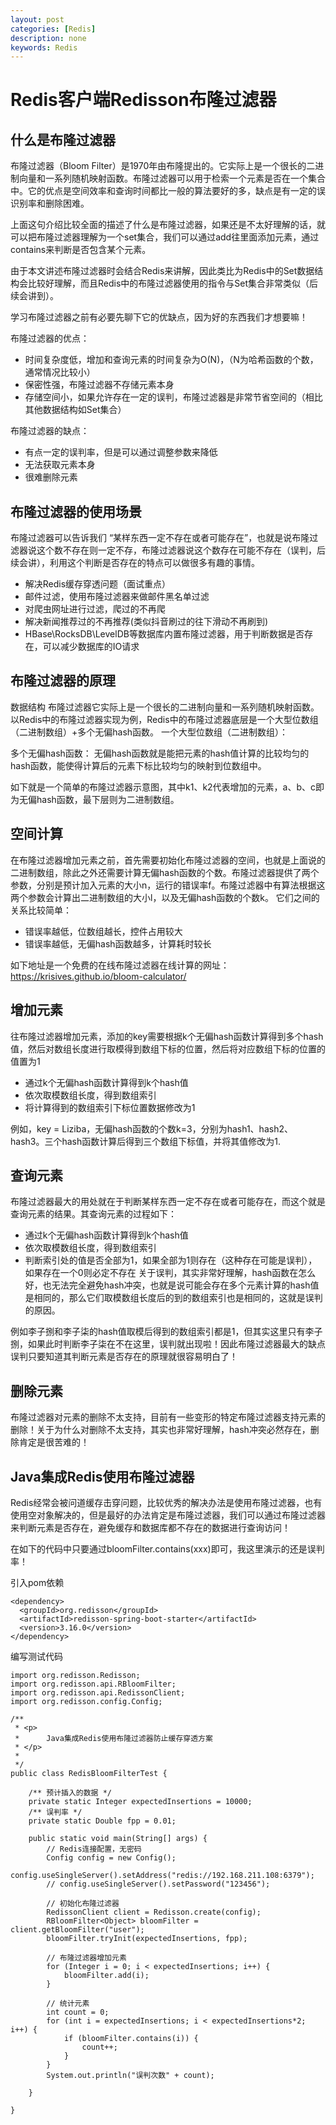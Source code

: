 ```yaml
---
layout: post
categories: [Redis]
description: none
keywords: Redis
---
```

# Redis客户端Redisson布隆过滤器


## 什么是布隆过滤器
布隆过滤器（Bloom Filter）是1970年由布隆提出的。它实际上是一个很长的二进制向量和一系列随机映射函数。布隆过滤器可以用于检索一个元素是否在一个集合中。它的优点是空间效率和查询时间都比一般的算法要好的多，缺点是有一定的误识别率和删除困难。


上面这句介绍比较全面的描述了什么是布隆过滤器，如果还是不太好理解的话，就可以把布隆过滤器理解为一个set集合，我们可以通过add往里面添加元素，通过contains来判断是否包含某个元素。

由于本文讲述布隆过滤器时会结合Redis来讲解，因此类比为Redis中的Set数据结构会比较好理解，而且Redis中的布隆过滤器使用的指令与Set集合非常类似（后续会讲到）。

学习布隆过滤器之前有必要先聊下它的优缺点，因为好的东西我们才想要嘛！

布隆过滤器的优点：
- 时间复杂度低，增加和查询元素的时间复杂为O(N)，（N为哈希函数的个数，通常情况比较小）
- 保密性强，布隆过滤器不存储元素本身
- 存储空间小，如果允许存在一定的误判，布隆过滤器是非常节省空间的（相比其他数据结构如Set集合）

布隆过滤器的缺点：
- 有点一定的误判率，但是可以通过调整参数来降低
- 无法获取元素本身
- 很难删除元素

## 布隆过滤器的使用场景
布隆过滤器可以告诉我们 “某样东西一定不存在或者可能存在”，也就是说布隆过滤器说这个数不存在则一定不存，布隆过滤器说这个数存在可能不存在（误判，后续会讲），利用这个判断是否存在的特点可以做很多有趣的事情。
- 解决Redis缓存穿透问题（面试重点）
- 邮件过滤，使用布隆过滤器来做邮件黑名单过滤
- 对爬虫网址进行过滤，爬过的不再爬
- 解决新闻推荐过的不再推荐(类似抖音刷过的往下滑动不再刷到)
- HBase\RocksDB\LevelDB等数据库内置布隆过滤器，用于判断数据是否存在，可以减少数据库的IO请求

## 布隆过滤器的原理
数据结构
布隆过滤器它实际上是一个很长的二进制向量和一系列随机映射函数。以Redis中的布隆过滤器实现为例，Redis中的布隆过滤器底层是一个大型位数组（二进制数组）+多个无偏hash函数。
一个大型位数组（二进制数组）：

多个无偏hash函数：
无偏hash函数就是能把元素的hash值计算的比较均匀的hash函数，能使得计算后的元素下标比较均匀的映射到位数组中。

如下就是一个简单的布隆过滤器示意图，其中k1、k2代表增加的元素，a、b、c即为无偏hash函数，最下层则为二进制数组。

## 空间计算
在布隆过滤器增加元素之前，首先需要初始化布隆过滤器的空间，也就是上面说的二进制数组，除此之外还需要计算无偏hash函数的个数。布隆过滤器提供了两个参数，分别是预计加入元素的大小n，运行的错误率f。布隆过滤器中有算法根据这两个参数会计算出二进制数组的大小l，以及无偏hash函数的个数k。
它们之间的关系比较简单：
- 错误率越低，位数组越长，控件占用较大
- 错误率越低，无偏hash函数越多，计算耗时较长

如下地址是一个免费的在线布隆过滤器在线计算的网址：https://krisives.github.io/bloom-calculator/

## 增加元素
往布隆过滤器增加元素，添加的key需要根据k个无偏hash函数计算得到多个hash值，然后对数组长度进行取模得到数组下标的位置，然后将对应数组下标的位置的值置为1
- 通过k个无偏hash函数计算得到k个hash值
- 依次取模数组长度，得到数组索引
- 将计算得到的数组索引下标位置数据修改为1

例如，key = Liziba，无偏hash函数的个数k=3，分别为hash1、hash2、hash3。三个hash函数计算后得到三个数组下标值，并将其值修改为1.

## 查询元素
布隆过滤器最大的用处就在于判断某样东西一定不存在或者可能存在，而这个就是查询元素的结果。其查询元素的过程如下：

- 通过k个无偏hash函数计算得到k个hash值
- 依次取模数组长度，得到数组索引
- 判断索引处的值是否全部为1，如果全部为1则存在（这种存在可能是误判），如果存在一个0则必定不存在
关于误判，其实非常好理解，hash函数在怎么好，也无法完全避免hash冲突，也就是说可能会存在多个元素计算的hash值是相同的，那么它们取模数组长度后的到的数组索引也是相同的，这就是误判的原因。

例如李子捌和李子柒的hash值取模后得到的数组索引都是1，但其实这里只有李子捌，如果此时判断李子柒在不在这里，误判就出现啦！因此布隆过滤器最大的缺点误判只要知道其判断元素是否存在的原理就很容易明白了！

## 删除元素
布隆过滤器对元素的删除不太支持，目前有一些变形的特定布隆过滤器支持元素的删除！关于为什么对删除不太支持，其实也非常好理解，hash冲突必然存在，删除肯定是很苦难的！

## Java集成Redis使用布隆过滤器
Redis经常会被问道缓存击穿问题，比较优秀的解决办法是使用布隆过滤器，也有使用空对象解决的，但是最好的办法肯定是布隆过滤器，我们可以通过布隆过滤器来判断元素是否存在，避免缓存和数据库都不存在的数据进行查询访问！

在如下的代码中只要通过bloomFilter.contains(xxx)即可，我这里演示的还是误判率！

引入pom依赖
```
<dependency>
  <groupId>org.redisson</groupId>
  <artifactId>redisson-spring-boot-starter</artifactId>
  <version>3.16.0</version>
</dependency>
```

编写测试代码
```
import org.redisson.Redisson;
import org.redisson.api.RBloomFilter;
import org.redisson.api.RedissonClient;
import org.redisson.config.Config;
 
/**
 * <p>
 *      Java集成Redis使用布隆过滤器防止缓存穿透方案
 * </p>
 *
 */
public class RedisBloomFilterTest {
 
    /** 预计插入的数据 */
    private static Integer expectedInsertions = 10000;
    /** 误判率 */
    private static Double fpp = 0.01;
 
    public static void main(String[] args) {
        // Redis连接配置，无密码
        Config config = new Config();
        config.useSingleServer().setAddress("redis://192.168.211.108:6379");
        // config.useSingleServer().setPassword("123456");
 
        // 初始化布隆过滤器
        RedissonClient client = Redisson.create(config);
        RBloomFilter<Object> bloomFilter = client.getBloomFilter("user");
        bloomFilter.tryInit(expectedInsertions, fpp);
 
        // 布隆过滤器增加元素
        for (Integer i = 0; i < expectedInsertions; i++) {
            bloomFilter.add(i);
        }
 
        // 统计元素
        int count = 0;
        for (int i = expectedInsertions; i < expectedInsertions*2; i++) {
            if (bloomFilter.contains(i)) {
                count++;
            }
        }
        System.out.println("误判次数" + count);
 
    }
 
}
```





